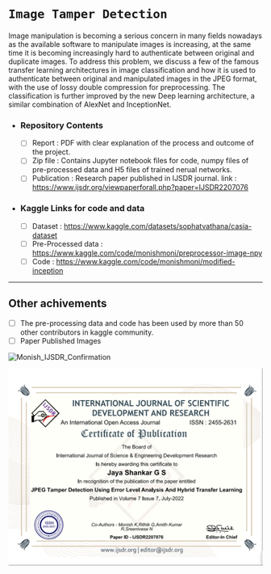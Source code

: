 # ```Image Tamper Detection```

  Image manipulation is becoming a serious concern in many fields nowadays as the available software to manipulate images is increasing, at the same time it is becoming increasingly hard to authenticate between original and duplicate images. To address this problem, we discuss a few of the famous transfer learning architectures in image classification and how it is used to authenticate between original and manipulated images in the JPEG format, with the use of lossy double compression for preprocessing. The classification is further improved by the new Deep learning architecture, a similar combination of AlexNet and InceptionNet.

- ### Repository Contents
  - [ ] Report : PDF with clear explanation of the process and outcome of the project.
  - [ ] Zip file : Contains Jupyter notebook files for code, numpy files of pre-processed data and H5 files of trained nerual networks.
  - [ ] Publication : Research paper published in IJSDR journal. link : https://www.ijsdr.org/viewpaperforall.php?paper=IJSDR2207076

- ### Kaggle Links for code and data
  - [ ] Dataset : https://www.kaggle.com/datasets/sophatvathana/casia-dataset
  - [ ] Pre-Processed data : https://www.kaggle.com/code/monishmoni/preprocessor-image-npy
  - [ ] Code : https://www.kaggle.com/code/monishmoni/modified-inception

---

## Other achivements
- [ ] The pre-processing data and code has been used by more than 50 other contributors in kaggle community.
- [ ] Paper Published Images

![Monish_IJSDR_Confirmation](https://github.com/Monish-k/Image_tamper_detection/assets/60218655/09e52d34-cd14-4ab5-a93d-89e54e7d9756)
<!--- and ![Monish_IJSDR_Certification](https://github.com/Monish-k/Image_tamper_detection/assets/60218655/c976e940-f604-4655-9e09-bafd01b5d170)--->
![](https://github.com/jaya-adler/Image_tamper_detection/blob/a0cf282f8d8b2d07c21c018f78962777cefee07d/2024-08-17%2012_31_10-IJSDR2207076_Certificate_jaya.png)
